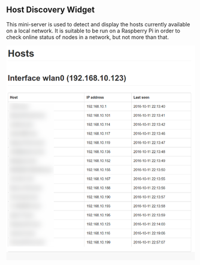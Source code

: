 Host Discovery Widget
---------------------

This mini-server is used to detect and display the hosts currently available on a local network. It is suitable to be run on a Raspberry Pi in order to check online status of nodes in a network, but not more than that.

![Preview of webpage in action](preview.png "Preview of the host discovery page")
